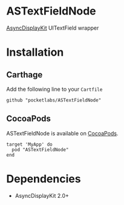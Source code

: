 # ASTextFieldNode
[AsyncDisplayKit](http://asyncdisplaykit.org/) UITextField wrapper

# Installation
## Carthage
Add the following line to your `Cartfile`

`github "pocketlabs/ASTextFieldNode"`

## CocoaPods
ASTextFieldNode is available on [CocoaPods](https://cocoapods.org).

```
target 'MyApp' do
  pod "ASTextFieldNode"
end
```

# Dependencies
* AsyncDisplayKit 2.0+
